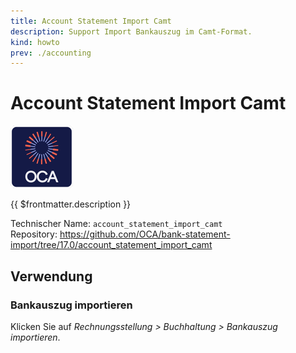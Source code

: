 ```yaml
---
title: Account Statement Import Camt
description: Support Import Bankauszug im Camt-Format.
kind: howto
prev: ./accounting
---
```

# Account Statement Import Camt
![icon_oca_app](attachments/icon_oca_app.png)

{{ $frontmatter.description }}

Technischer Name: `account_statement_import_camt`\
Repository: <https://github.com/OCA/bank-statement-import/tree/17.0/account_statement_import_camt>

## Verwendung

### Bankauszug importieren

Klicken Sie auf *Rechnungsstellung > Buchhaltung > Bankauszug importieren*.